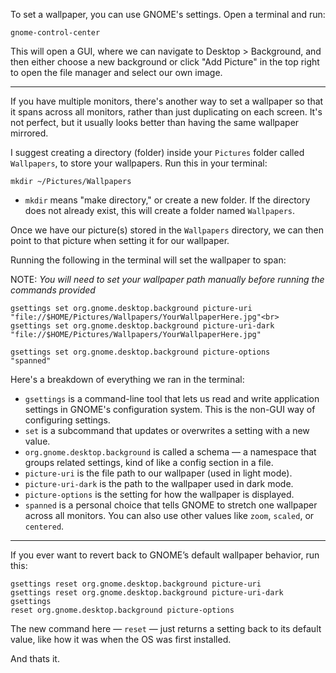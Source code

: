 To set a wallpaper, you can use GNOME's settings.
Open a terminal and run:

`gnome-control-center`

This will open a GUI, where we can navigate to Desktop > Background, and then either choose a new background or click "Add Picture" in the top right to open the file manager and select our own image.

---

If you have multiple monitors, there's another way to set a wallpaper so that it spans across all monitors, rather than just duplicating on each screen. It's not perfect, but it usually looks better than having the same wallpaper mirrored.

I suggest creating a directory (folder) inside your `Pictures` folder called `Wallpapers`, to store your wallpapers.
Run this in your terminal:

<code>mkdir ~/Pictures/Wallpapers</code>
- `mkdir` means "make directory," or create a new folder. If the directory does not already exist, this will create a folder named `Wallpapers`.

Once we have our picture(s) stored in the `Wallpapers` directory, we can then point to that picture when setting it for our wallpaper.

Running the following in the terminal will set the wallpaper to span:

NOTE: *You will need to set your wallpaper path manually before running the commands provided*

<code>gsettings set org.gnome.desktop.background picture-uri "file://$HOME/Pictures/Wallpapers/YourWallpaperHere.jpg"<br>
gsettings set org.gnome.desktop.background picture-uri-dark "file://$HOME/Pictures/Wallpapers/YourWallpaperHere.jpg"<br>
gsettings set org.gnome.desktop.background picture-options "spanned"</code>

Here's a breakdown of everything we ran in the terminal:
- `gsettings` is a command-line tool that lets us read and write application settings in GNOME's configuration system. This is the non-GUI way of configuring settings.
- `set` is a subcommand that updates or overwrites a setting with a new value.
- `org.gnome.desktop.background` is called a schema — a namespace that groups related settings, kind of like a config section in a file.
- `picture-uri` is the file path to our wallpaper (used in light mode).
- `picture-uri-dark` is the path to the wallpaper used in dark mode.
- `picture-options` is the setting for how the wallpaper is displayed.
- `spanned` is a personal choice that tells GNOME to stretch one wallpaper across all monitors. You can also use other values like `zoom`, `scaled`, or `centered`.

---

If you ever want to revert back to GNOME’s default wallpaper behavior, run this:

<code>gsettings reset org.gnome.desktop.background picture-uri
gsettings reset org.gnome.desktop.background picture-uri-dark
gsettings reset org.gnome.desktop.background picture-options</code>

The new command here — `reset` — just returns a setting back to its default value, like how it was when the OS was first installed.

And thats it.
